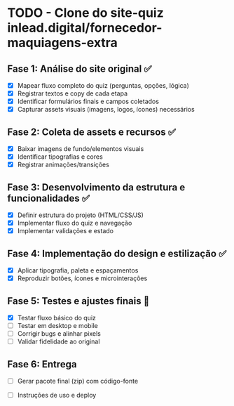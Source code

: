 # TODO - Clone do site-quiz inlead.digital/fornecedor-maquiagens-extra

## Fase 1: Análise do site original ✅
- [x] Mapear fluxo completo do quiz (perguntas, opções, lógica)
- [x] Registrar textos e copy de cada etapa
- [x] Identificar formulários finais e campos coletados
- [x] Capturar assets visuais (imagens, logos, ícones) necessários

## Fase 2: Coleta de assets e recursos ✅
- [x] Baixar imagens de fundo/elementos visuais
- [x] Identificar tipografias e cores
- [x] Registrar animações/transições

## Fase 3: Desenvolvimento da estrutura e funcionalidades ✅
- [x] Definir estrutura do projeto (HTML/CSS/JS)
- [x] Implementar fluxo do quiz e navegação
- [x] Implementar validações e estado

## Fase 4: Implementação do design e estilização ✅
- [x] Aplicar tipografia, paleta e espaçamentos
- [x] Reproduzir botões, ícones e microinterações

## Fase 5: Testes e ajustes finais 🔄
- [x] Testar fluxo básico do quiz
- [ ] Testar em desktop e mobile
- [ ] Corrigir bugs e alinhar pixels
- [ ] Validar fidelidade ao original

## Fase 6: Entrega
- [ ] Gerar pacote final (zip) com código-fonte
- [ ] Instruções de uso e deploy

